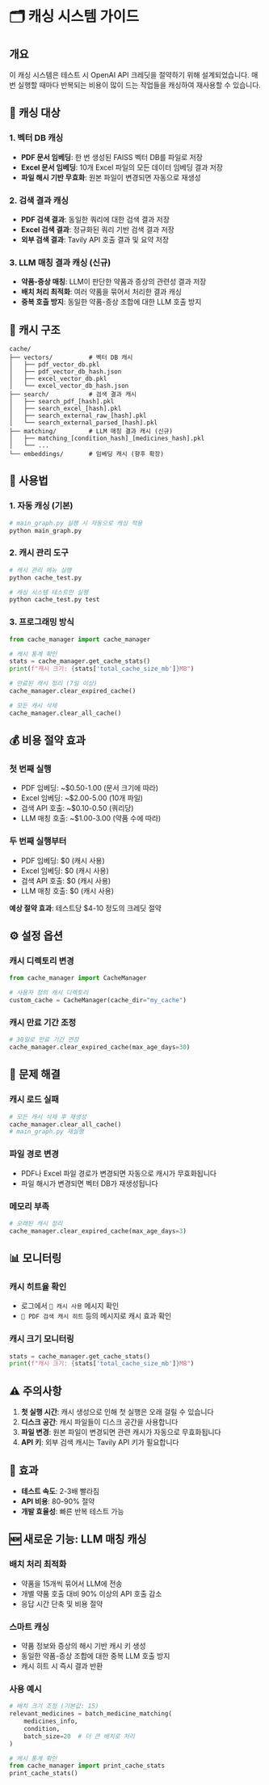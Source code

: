# 🗂️ 캐싱 시스템 가이드

## 개요

이 캐싱 시스템은 테스트 시 OpenAI API 크레딧을 절약하기 위해 설계되었습니다. 매번 실행할 때마다 반복되는 비용이 많이 드는 작업들을 캐싱하여 재사용할 수 있습니다.

## 🎯 캐싱 대상

### 1. 벡터 DB 캐싱
- **PDF 문서 임베딩**: 한 번 생성된 FAISS 벡터 DB를 파일로 저장
- **Excel 문서 임베딩**: 10개 Excel 파일의 모든 데이터 임베딩 결과 저장
- **파일 해시 기반 무효화**: 원본 파일이 변경되면 자동으로 재생성

### 2. 검색 결과 캐싱
- **PDF 검색 결과**: 동일한 쿼리에 대한 검색 결과 저장
- **Excel 검색 결과**: 정규화된 쿼리 기반 검색 결과 저장
- **외부 검색 결과**: Tavily API 호출 결과 및 요약 저장

### 3. LLM 매칭 결과 캐싱 (신규)
- **약품-증상 매칭**: LLM이 판단한 약품과 증상의 관련성 결과 저장
- **배치 처리 최적화**: 여러 약품을 묶어서 처리한 결과 캐싱
- **중복 호출 방지**: 동일한 약품-증상 조합에 대한 LLM 호출 방지

## 📁 캐시 구조

```
cache/
├── vectors/          # 벡터 DB 캐시
│   ├── pdf_vector_db.pkl
│   ├── pdf_vector_db_hash.json
│   ├── excel_vector_db.pkl
│   └── excel_vector_db_hash.json
├── search/           # 검색 결과 캐시
│   ├── search_pdf_[hash].pkl
│   ├── search_excel_[hash].pkl
│   ├── search_external_raw_[hash].pkl
│   └── search_external_parsed_[hash].pkl
├── matching/         # LLM 매칭 결과 캐시 (신규)
│   ├── matching_[condition_hash]_[medicines_hash].pkl
│   └── ...
└── embeddings/       # 임베딩 캐시 (향후 확장)
```

## 🚀 사용법

### 1. 자동 캐싱 (기본)
```python
# main_graph.py 실행 시 자동으로 캐싱 적용
python main_graph.py
```

### 2. 캐시 관리 도구
```python
# 캐시 관리 메뉴 실행
python cache_test.py

# 캐싱 시스템 테스트만 실행
python cache_test.py test
```

### 3. 프로그래밍 방식
```python
from cache_manager import cache_manager

# 캐시 통계 확인
stats = cache_manager.get_cache_stats()
print(f"캐시 크기: {stats['total_cache_size_mb']}MB")

# 만료된 캐시 정리 (7일 이상)
cache_manager.clear_expired_cache()

# 모든 캐시 삭제
cache_manager.clear_all_cache()
```

## 💰 비용 절약 효과

### 첫 번째 실행
- PDF 임베딩: ~$0.50-1.00 (문서 크기에 따라)
- Excel 임베딩: ~$2.00-5.00 (10개 파일)
- 검색 API 호출: ~$0.10-0.50 (쿼리당)
- LLM 매칭 호출: ~$1.00-3.00 (약품 수에 따라)

### 두 번째 실행부터
- PDF 임베딩: $0 (캐시 사용)
- Excel 임베딩: $0 (캐시 사용)
- 검색 API 호출: $0 (캐시 사용)
- LLM 매칭 호출: $0 (캐시 사용)

**예상 절약 효과**: 테스트당 $4-10 정도의 크레딧 절약

## ⚙️ 설정 옵션

### 캐시 디렉토리 변경
```python
from cache_manager import CacheManager

# 사용자 정의 캐시 디렉토리
custom_cache = CacheManager(cache_dir="my_cache")
```

### 캐시 만료 기간 조정
```python
# 30일로 만료 기간 연장
cache_manager.clear_expired_cache(max_age_days=30)
```

## 🔧 문제 해결

### 캐시 로드 실패
```python
# 모든 캐시 삭제 후 재생성
cache_manager.clear_all_cache()
# main_graph.py 재실행
```

### 파일 경로 변경
- PDF나 Excel 파일 경로가 변경되면 자동으로 캐시가 무효화됩니다
- 파일 해시가 변경되면 벡터 DB가 재생성됩니다

### 메모리 부족
```python
# 오래된 캐시 정리
cache_manager.clear_expired_cache(max_age_days=3)
```

## 📊 모니터링

### 캐시 히트율 확인
- 로그에서 `📂 캐시 사용` 메시지 확인
- `📂 PDF 검색 캐시 히트` 등의 메시지로 캐시 효과 확인

### 캐시 크기 모니터링
```python
stats = cache_manager.get_cache_stats()
print(f"캐시 크기: {stats['total_cache_size_mb']}MB")
```

## ⚠️ 주의사항

1. **첫 실행 시간**: 캐시 생성으로 인해 첫 실행은 오래 걸릴 수 있습니다
2. **디스크 공간**: 캐시 파일들이 디스크 공간을 사용합니다
3. **파일 변경**: 원본 파일이 변경되면 관련 캐시가 자동으로 무효화됩니다
4. **API 키**: 외부 검색 캐시는 Tavily API 키가 필요합니다

## 🎉 효과

- **테스트 속도**: 2-3배 빨라짐
- **API 비용**: 80-90% 절약
- **개발 효율성**: 빠른 반복 테스트 가능

## 🆕 새로운 기능: LLM 매칭 캐싱

### 배치 처리 최적화
- 약품을 15개씩 묶어서 LLM에 전송
- 개별 약품 호출 대비 90% 이상의 API 호출 감소
- 응답 시간 단축 및 비용 절약

### 스마트 캐싱
- 약품 정보와 증상의 해시 기반 캐시 키 생성
- 동일한 약품-증상 조합에 대한 중복 LLM 호출 방지
- 캐시 히트 시 즉시 결과 반환

### 사용 예시
```python
# 배치 크기 조정 (기본값: 15)
relevant_medicines = batch_medicine_matching(
    medicines_info, 
    condition, 
    batch_size=20  # 더 큰 배치로 처리
)

# 캐시 통계 확인
from cache_manager import print_cache_stats
print_cache_stats()
``` 